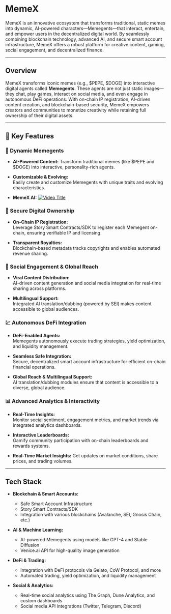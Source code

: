 # MemeX

MemeX is an innovative ecosystem that transforms traditional, static memes into dynamic, AI-powered characters—Memegents—that interact, entertain, and empower users in the decentralized digital world. By seamlessly combining blockchain technology, advanced AI, and secure smart account infrastructure, MemeX offers a robust platform for creative content, gaming, social engagement, and decentralized finance.

---



## Overview

MemeX transforms iconic memes (e.g., $PEPE, $DOGE) into interactive digital agents called **Memegents**. These agents are not just static images—they chat, play games, interact on social media, and even engage in autonomous DeFi operations. With on-chain IP registration, AI-driven content creation, and blockchain-based security, MemeX empowers creators and communities to monetize creativity while retaining full ownership of their digital assets.

---

## 🌟 Key Features

### 🧠 Dynamic Memegents
- **AI-Powered Content:**
  Transform traditional memes (like $PEPE and $DOGE) into interactive, personality-rich agents.
  
- **Customizable & Evolving:**  
  Easily create and customize Memegents with unique traits and evolving characteristics.

- **MemeX AI:**
   [![Video Title](https://img.youtube.com/vi/VIDEO_ID/0.jpg)](./WhatsApp%20Video%202025-02-17%20at%2013.38.12.mp4)

### 🔐 Secure Digital Ownership

- **On-Chain IP Registration:**  
  Leverage Story Smart Contracts/SDK to register each Memegent on-chain, ensuring verifiable IP and licensing.
  
- **Transparent Royalties:**  
  Blockchain-based metadata tracks copyrights and enables automated revenue sharing.

### 🚀 Social Engagement & Global Reach

- **Viral Content Distribution:**  
  AI-driven content generation and social media integration for real-time sharing across platforms.
  
- **Multilingual Support:**  
  Integrated AI translation/dubbing (powered by SEI) makes content accessible to global audiences.

### 💹 Autonomous DeFi Integration

- **DeFi-Enabled Agents:**  
  Memegents autonomously execute trading strategies, yield optimization, and liquidity management.
  
- **Seamless Safe Integration:**  
  Secure, decentralized smart account infrastructure for efficient on-chain financial operations.
  
- **Global Reach & Multilingual Support:**  
  AI translation/dubbing modules ensure that content is accessible to a diverse, global audience.

### 📊 Advanced Analytics & Interactivity

- **Real-Time Insights:**  
  Monitor social sentiment, engagement metrics, and market trends via integrated analytics dashboards.

- **Interactive Leaderboards:**  
  Gamify community participation with on-chain leaderboards and rewards systems.

- **Real-Time Market Insights:** 
   Get updates on market conditions, share prices, and trading volumes.


---

## Tech Stack

- **Blockchain & Smart Accounts:**  
  - Safe Smart Account Infrastructure
  - Story Smart Contracts/SDK
  - Integration with various blockchains (Avalanche, SEI, Gnosis Chain, etc.)

- **AI & Machine Learning:**  
  - AI-powered Memegents using models like GPT-4 and Stable Diffusion
  - Venice.ai API for high-quality image generation

- **DeFi & Trading:**  
  - Integration with DeFi protocols via Gelato, CoW Protocol, and more
  - Automated trading, yield optimization, and liquidity management

- **Social & Analytics:**  
  - Real-time social analytics using The Graph, Dune Analytics, and custom dashboards
  - Social media API integrations (Twitter, Telegram, Discord)


